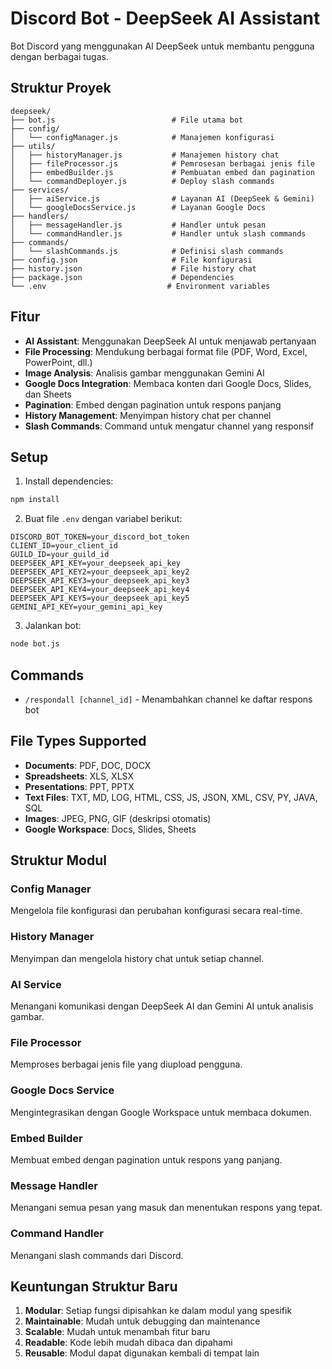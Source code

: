 # Discord Bot - DeepSeek AI Assistant

Bot Discord yang menggunakan AI DeepSeek untuk membantu pengguna dengan berbagai tugas.

## Struktur Proyek

```
deepseek/
├── bot.js                          # File utama bot
├── config/
│   └── configManager.js            # Manajemen konfigurasi
├── utils/
│   ├── historyManager.js           # Manajemen history chat
│   ├── fileProcessor.js            # Pemrosesan berbagai jenis file
│   ├── embedBuilder.js             # Pembuatan embed dan pagination
│   └── commandDeployer.js          # Deploy slash commands
├── services/
│   ├── aiService.js                # Layanan AI (DeepSeek & Gemini)
│   └── googleDocsService.js        # Layanan Google Docs
├── handlers/
│   ├── messageHandler.js           # Handler untuk pesan
│   └── commandHandler.js           # Handler untuk slash commands
├── commands/
│   └── slashCommands.js            # Definisi slash commands
├── config.json                     # File konfigurasi
├── history.json                    # File history chat
├── package.json                    # Dependencies
└── .env                           # Environment variables
```

## Fitur

- **AI Assistant**: Menggunakan DeepSeek AI untuk menjawab pertanyaan
- **File Processing**: Mendukung berbagai format file (PDF, Word, Excel, PowerPoint, dll.)
- **Image Analysis**: Analisis gambar menggunakan Gemini AI
- **Google Docs Integration**: Membaca konten dari Google Docs, Slides, dan Sheets
- **Pagination**: Embed dengan pagination untuk respons panjang
- **History Management**: Menyimpan history chat per channel
- **Slash Commands**: Command untuk mengatur channel yang responsif

## Setup

1. Install dependencies:
```bash
npm install
```

2. Buat file `.env` dengan variabel berikut:
```env
DISCORD_BOT_TOKEN=your_discord_bot_token
CLIENT_ID=your_client_id
GUILD_ID=your_guild_id
DEEPSEEK_API_KEY=your_deepseek_api_key
DEEPSEEK_API_KEY2=your_deepseek_api_key2
DEEPSEEK_API_KEY3=your_deepseek_api_key3
DEEPSEEK_API_KEY4=your_deepseek_api_key4
DEEPSEEK_API_KEY5=your_deepseek_api_key5
GEMINI_API_KEY=your_gemini_api_key
```

3. Jalankan bot:
```bash
node bot.js
```

## Commands

- `/respondall [channel_id]` - Menambahkan channel ke daftar respons bot

## File Types Supported

- **Documents**: PDF, DOC, DOCX
- **Spreadsheets**: XLS, XLSX
- **Presentations**: PPT, PPTX
- **Text Files**: TXT, MD, LOG, HTML, CSS, JS, JSON, XML, CSV, PY, JAVA, SQL
- **Images**: JPEG, PNG, GIF (deskripsi otomatis)
- **Google Workspace**: Docs, Slides, Sheets

## Struktur Modul

### Config Manager
Mengelola file konfigurasi dan perubahan konfigurasi secara real-time.

### History Manager
Menyimpan dan mengelola history chat untuk setiap channel.

### AI Service
Menangani komunikasi dengan DeepSeek AI dan Gemini AI untuk analisis gambar.

### File Processor
Memproses berbagai jenis file yang diupload pengguna.

### Google Docs Service
Mengintegrasikan dengan Google Workspace untuk membaca dokumen.

### Embed Builder
Membuat embed dengan pagination untuk respons yang panjang.

### Message Handler
Menangani semua pesan yang masuk dan menentukan respons yang tepat.

### Command Handler
Menangani slash commands dari Discord.

## Keuntungan Struktur Baru

1. **Modular**: Setiap fungsi dipisahkan ke dalam modul yang spesifik
2. **Maintainable**: Mudah untuk debugging dan maintenance
3. **Scalable**: Mudah untuk menambah fitur baru
4. **Readable**: Kode lebih mudah dibaca dan dipahami
5. **Reusable**: Modul dapat digunakan kembali di tempat lain 